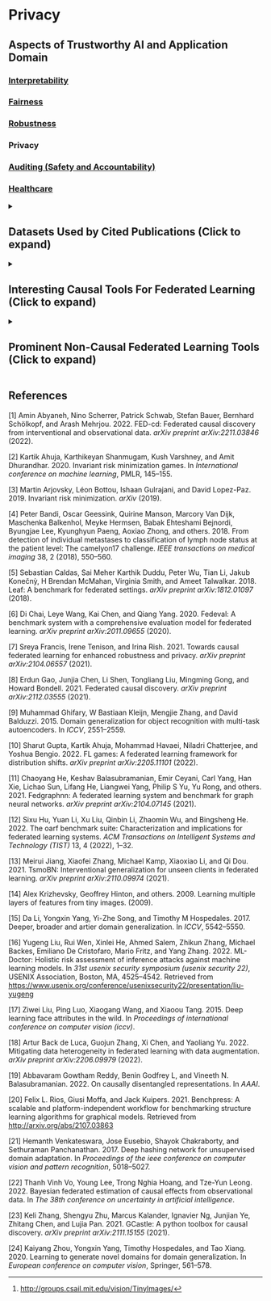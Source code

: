 # Privacy

## Aspects of Trustworthy AI and Application Domain

### [Interpretability](../Interpretability/README.md)

### [Fairness](../Fairness/README.md)

### [Robustness](../Robustness/README.md)

### Privacy

### [Auditing (Safety and Accountability)](../Auditing/README.md)

### [Healthcare](../Healthcare/README.md)


<details>
<summary><h2>Datasets Used by Cited Publications (Click to expand)</h2></summary>

  - **[Rotated
    MNIST](https://github.com/ghif/mtae)** \[[9](#ref-ghifary2015domain)\]:
    The dataset consists of MNIST images with each domain containing
    images rotated by a particular angle
    \(0°, 15°, 30°, 45°, 60°, 75°\)
    <span>&#10230;</span> **Used
    by**: \[[7](#ref-francis2021towards),[18](#ref-de2022mitigating)\]

  - **[PACS](https://github.com/facebookresearch/DomainBed)** \[[15](#ref-li2017deeper)\]:
    An image classification dataset categorized into 10 classes that are
    scattered across four different domains, each having a distinct
    trait: photograph, art, cartoon and sketch.
    <span>&#10230;</span> **Used by**: \[[18](#ref-de2022mitigating)\]

  - **[Office-Home](https://www.hemanthdv.org/officeHomeDataset.html)** \[[21](#ref-venkateswara2017deep)\]:
    Image classification dataset analogous to PACS, having four distinct
    image domains: Art, ClipArt, Product and Real-World.
    <span>&#10230;</span> **Used by**: \[[18](#ref-de2022mitigating)\]

  - **[ColoredMNIST](https://github.com/facebookresearch/InvariantRiskMinimization)** \[[3](#ref-arjovsky2019invariant)\]:
    The dataset consists of input images with digits 0-4 colored red and
    labelled 0 while digits 5-9 are colored green representing the two
    domains. <span>&#10230;</span> **Used
    by**: \[[7](#ref-francis2021towards),[10](#ref-gupta2022fl)\]

  - **[Colored
    FashionMNIST](https://github.com/IBM/OoD/tree/master/IRM_games)** \[[2](#ref-ahuja2020invariant)\]:
    This dataset was inspired by \[[3](#ref-arjovsky2019invariant)\]
    Colored MNIST dataset. \[[2](#ref-ahuja2020invariant)\] use the same
    coloring approach to induce spurious correlations into FashionMNIST
    data (greyscaled Zalando articles). <span>&#10230;</span> **Used
    by**: \[[10](#ref-gupta2022fl)\]

  - **[CIFAR](https://www.cs.toronto.edu/~kriz/cifar.html)** \[[14](#ref-krizhevsky2009learning)\]:
    The two CIFAR datasets, CIFAR-10 and CIFAR-100, are labeled images
    stemming from the now withdrawn Tiny Images dataset[^1]. The more
    prominent set, CIFAR-10, contains 60000 32 \(\times\) 32 color
    images separated into ten mutually exclusive classes, with 6000
    images per class. CIFAR-100 is simply a 100-class version of
    CIFAR-10. <span>&#10230;</span> **Used
    by**: \[[10](#ref-gupta2022fl),[13](#ref-jiang2021tsmobn)\]

  - **[Digits-DG](https://github.com/KaiyangZhou/Dassl.pytorch/blob/master/DATASETS.md#digits-dg)** \[[24](#ref-zhou2020learning)\]:
    An image dataset specifically designed to evaluate the performance
    of models on OOD data. It includes images from four different
    handwritten digits databases. Each dataset represents a unique
    domain as images from different datasets significantly differ in
    terms of, e.g., handwriting style or background color.
    <span>&#10230;</span> **Used by**: \[[13](#ref-jiang2021tsmobn)\]

  - **[Camelyon17](https://camelyon17.grand-challenge.org/Data/)** \[[4](#ref-bandi2018detection)\]:
    A publicly available medical dataset containing 1000 histology
    images from five Dutch hospitals. Given an image, classification
    models need to detect breast cancer metastases.
    <span>&#10230;</span> **Used by**: \[[13](#ref-jiang2021tsmobn)\]

</details>

<details>
<summary><h2>Interesting Causal Tools For Federated Learning (Click to expand)</h2></summary>

The publications reviewed in our survey are largely
causal approaches to Federated Learning (FL). As such, we mainly provide
an overview of causal and non-causal tools for FL.

  - **Federated Causal
    Discovery** \[[1](#ref-abyaneh2022fed),[8](#ref-gao2021federated)\]:
    Until this point, we suggested general causal discovery tools like
    *gCastle* \[[23](#ref-zhang2021gcastle)\] or
    *benchpress* \[[20](#ref-rios2021benchpress)\]. However, the
    provided methods translate poorly into the federated setting due to
    the decentralized data. As such, we would like to refer readers to
    recently developed **Federated Causal Discovery** techniques
    (e.g., \[[1](#ref-abyaneh2022fed),[8](#ref-gao2021federated)\]).
    These methods are specifically designed to conduct causal discovery
    on decentralized data in a privacy-preserving manner.

  - **[CANDLE](https://github.com/causal-disentanglement/CANDLE)** \[[19](#ref-reddy2022AAAIcandle_disentangled_dataset)\]:
    A dataset of realistic images of objects in a specific scene
    generated based on observed and unobserved confounders (object,
    size, color, rotation, light, and scene). As each of the 12546
    images is annotated with the ground-truth information of the six
    generating factors, it is possible to emulate interventions on image
    features. Users/Devices could be simulated by altering the scenery.

  - **[Federated Causal Effect
    Estimation](https://github.com/vothanhvinh/FedCI)** \[[22](#ref-vo2022bayesian)\]:
    Similar to causal discovery, standard causal effect estimation
    methods were not designed for decentralized data. Only very
    recently, \[[22](#ref-vo2022bayesian)\] developed a causal effect
    estimation framework compatible with federated learning. Despite
    this line of work’s infancy, we believe that this publication is
    important for more privacy-preserving causal learning.

</details>

<details>
<summary><h2>Prominent Non-Causal Federated Learning Tools (Click to expand)</h2></summary>

  - **[LEAF](https://github.com/TalwalkarLab/leaf)** \[[5](#ref-caldas2018leaf)\]:
    A benchmark containing datasets explicitly designed to analyze FL
    algorithms. The six datasets include existing re-designed databases
    such as *CelebA* \[[17](#ref-liu2015faceattributes)\] to emulate
    different devices/users and newly created datasets. LEAF also
    provides evaluation methods and baseline reference implementations
    for each dataset.

  - **[FedEval](https://github.com/Di-Chai/FedEval)** \[[6](#ref-chai2020fedeval)\]:
    A publicly available evaluation platform for FL. It allows
    researchers to compare their FL methods with existing
    state-of-the-art algorithms on seven datasets based on five
    FL-relevant metrics (Accuracy, Communication, Time efficiency,
    Privacy, and Robustness). The benchmark utilizes Docker container
    technology to simulate the server and clients and socket IO for
    simulating communication between the two.

  - **[OARF](https://github.com/Xtra-Computing/OARF)** \[[12](#ref-hu2022oarf)\]:
    An extensive benchmark suite designed to assess state-of-the-art FL
    algorithms for both horizontal and vertical FL. It includes 22
    datasets that cover different domains for both FL variants.
    Additionally, OARF provides several metrics to evaluate FL
    algorithms, and its modular design enables researchers to test their
    own methods.

  - **[FedGraphNN](https://github.com/FedML-AI/FedML/tree/master/python/app/fedgraphnn)** \[[11](#ref-he2021fedgraphnn)\]:
    An FL benchmark for Graph Neural Networks (GNN). In order to provide
    a unified platform for the development of graph-based FL solutions,
    FedGraphNN supplies users with 36 graph datasets across seven
    different domains. Researchers can also employ and compare their own
    *PyTorch (Geometric)* models with different GNNs.

  - **[ML-Doctor](https://github.com/liuyugeng/ML-Doctor)** \[[16](#ref-mldoctor_2022)\]:
    A codebase initially used to compare and evaluate different
    inference attacks (membership inference, model stealing, model
    inversion, and attribute inference). Its modular structure enables
    researchers to assess the effectiveness of their privacy-preserving
    algorithms against SOTA privacy attacks.
  
  </details>

<div id="refs" class="references">

## References

<div id="ref-abyaneh2022fed">

\[1\] Amin Abyaneh, Nino Scherrer, Patrick Schwab, Stefan Bauer,
Bernhard Schölkopf, and Arash Mehrjou. 2022. FED-cd: Federated causal
discovery from interventional and observational data. *arXiv preprint
arXiv:2211.03846* (2022).

</div>

<div id="ref-ahuja2020invariant">

\[2\] Kartik Ahuja, Karthikeyan Shanmugam, Kush Varshney, and Amit
Dhurandhar. 2020. Invariant risk minimization games. In *International
conference on machine learning*, PMLR, 145–155.

</div>

<div id="ref-arjovsky2019invariant">

\[3\] Martin Arjovsky, Léon Bottou, Ishaan Gulrajani, and David
Lopez-Paz. 2019. Invariant risk minimization. *arXiv* (2019).

</div>

<div id="ref-bandi2018detection">

\[4\] Peter Bandi, Oscar Geessink, Quirine Manson, Marcory Van Dijk,
Maschenka Balkenhol, Meyke Hermsen, Babak Ehteshami Bejnordi, Byungjae
Lee, Kyunghyun Paeng, Aoxiao Zhong, and others. 2018. From detection of
individual metastases to classification of lymph node status at the
patient level: The camelyon17 challenge. *IEEE transactions on medical
imaging* 38, 2 (2018), 550–560.

</div>

<div id="ref-caldas2018leaf">

\[5\] Sebastian Caldas, Sai Meher Karthik Duddu, Peter Wu, Tian Li,
Jakub Konečnỳ, H Brendan McMahan, Virginia Smith, and Ameet Talwalkar.
2018. Leaf: A benchmark for federated settings. *arXiv preprint
arXiv:1812.01097* (2018).

</div>

<div id="ref-chai2020fedeval">

\[6\] Di Chai, Leye Wang, Kai Chen, and Qiang Yang. 2020. Fedeval: A
benchmark system with a comprehensive evaluation model for federated
learning. *arXiv preprint arXiv:2011.09655* (2020).

</div>

<div id="ref-francis2021towards">

\[7\] Sreya Francis, Irene Tenison, and Irina Rish. 2021. Towards causal
federated learning for enhanced robustness and privacy. *arXiv preprint
arXiv:2104.06557* (2021).

</div>

<div id="ref-gao2021federated">

\[8\] Erdun Gao, Junjia Chen, Li Shen, Tongliang Liu, Mingming Gong, and
Howard Bondell. 2021. Federated causal discovery. *arXiv preprint
arXiv:2112.03555* (2021).

</div>

<div id="ref-ghifary2015domain">

\[9\] Muhammad Ghifary, W Bastiaan Kleijn, Mengjie Zhang, and David
Balduzzi. 2015. Domain generalization for object recognition with
multi-task autoencoders. In *ICCV*, 2551–2559.

</div>

<div id="ref-gupta2022fl">

\[10\] Sharut Gupta, Kartik Ahuja, Mohammad Havaei, Niladri Chatterjee,
and Yoshua Bengio. 2022. FL games: A federated learning framework for
distribution shifts. *arXiv preprint arXiv:2205.11101* (2022).

</div>

<div id="ref-he2021fedgraphnn">

\[11\] Chaoyang He, Keshav Balasubramanian, Emir Ceyani, Carl Yang, Han
Xie, Lichao Sun, Lifang He, Liangwei Yang, Philip S Yu, Yu Rong, and
others. 2021. Fedgraphnn: A federated learning system and benchmark for
graph neural networks. *arXiv preprint arXiv:2104.07145* (2021).

</div>

<div id="ref-hu2022oarf">

\[12\] Sixu Hu, Yuan Li, Xu Liu, Qinbin Li, Zhaomin Wu, and Bingsheng
He. 2022. The oarf benchmark suite: Characterization and implications
for federated learning systems. *ACM Transactions on Intelligent Systems
and Technology (TIST)* 13, 4 (2022), 1–32.

</div>

<div id="ref-jiang2021tsmobn">

\[13\] Meirui Jiang, Xiaofei Zhang, Michael Kamp, Xiaoxiao Li, and Qi
Dou. 2021. TsmoBN: Interventional generalization for unseen clients in
federated learning. *arXiv preprint arXiv:2110.09974* (2021).

</div>

<div id="ref-krizhevsky2009learning">

\[14\] Alex Krizhevsky, Geoffrey Hinton, and others. 2009. Learning
multiple layers of features from tiny images. (2009).

</div>

<div id="ref-li2017deeper">

\[15\] Da Li, Yongxin Yang, Yi-Zhe Song, and Timothy M Hospedales. 2017.
Deeper, broader and artier domain generalization. In *ICCV*, 5542–5550.

</div>

<div id="ref-mldoctor_2022">

\[16\] Yugeng Liu, Rui Wen, Xinlei He, Ahmed Salem, Zhikun Zhang,
Michael Backes, Emiliano De Cristofaro, Mario Fritz, and Yang Zhang.
2022. ML-Doctor: Holistic risk assessment of inference attacks against
machine learning models. In *31st usenix security symposium (usenix
security 22)*, USENIX Association, Boston, MA, 4525–4542. Retrieved from
<https://www.usenix.org/conference/usenixsecurity22/presentation/liu-yugeng>

</div>

<div id="ref-liu2015faceattributes">

\[17\] Ziwei Liu, Ping Luo, Xiaogang Wang, and Xiaoou Tang. 2015. Deep
learning face attributes in the wild. In *Proceedings of international
conference on computer vision (iccv)*.

</div>

<div id="ref-de2022mitigating">

\[18\] Artur Back de Luca, Guojun Zhang, Xi Chen, and Yaoliang Yu. 2022.
Mitigating data heterogeneity in federated learning with data
augmentation. *arXiv preprint arXiv:2206.09979* (2022).

</div>

<div id="ref-reddy2022AAAIcandle_disentangled_dataset">

\[19\] Abbavaram Gowtham Reddy, Benin Godfrey L, and Vineeth N.
Balasubramanian. 2022. On causally disentangled representations. In
*AAAI*.

</div>

<div id="ref-rios2021benchpress">

\[20\] Felix L. Rios, Giusi Moffa, and Jack Kuipers. 2021. Benchpress: A
scalable and platform-independent workflow for benchmarking structure
learning algorithms for graphical models. Retrieved from
<http://arxiv.org/abs/2107.03863>

</div>

<div id="ref-venkateswara2017deep">

\[21\] Hemanth Venkateswara, Jose Eusebio, Shayok Chakraborty, and
Sethuraman Panchanathan. 2017. Deep hashing network for unsupervised
domain adaptation. In *Proceedings of the ieee conference on computer
vision and pattern recognition*, 5018–5027.

</div>

<div id="ref-vo2022bayesian">

\[22\] Thanh Vinh Vo, Young Lee, Trong Nghia Hoang, and Tze-Yun Leong.
2022. Bayesian federated estimation of causal effects from observational
data. In *The 38th conference on uncertainty in artificial
intelligence*.

</div>

<div id="ref-zhang2021gcastle">

\[23\] Keli Zhang, Shengyu Zhu, Marcus Kalander, Ignavier Ng, Junjian
Ye, Zhitang Chen, and Lujia Pan. 2021. GCastle: A python toolbox for
causal discovery. *arXiv preprint arXiv:2111.15155* (2021).

</div>

<div id="ref-zhou2020learning">

\[24\] Kaiyang Zhou, Yongxin Yang, Timothy Hospedales, and Tao Xiang.
2020. Learning to generate novel domains for domain generalization. In
*European conference on computer vision*, Springer, 561–578.

</div>

</div>

[^1]:  <http://groups.csail.mit.edu/vision/TinyImages/>

